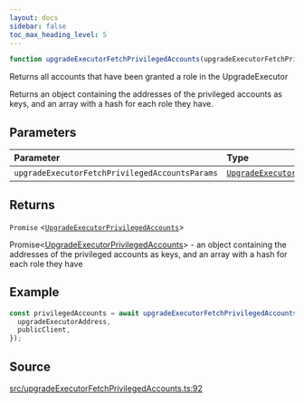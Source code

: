 ```yaml
---
layout: docs
sidebar: false
toc_max_heading_level: 5
---
```


```ts
function upgradeExecutorFetchPrivilegedAccounts(upgradeExecutorFetchPrivilegedAccountsParams: UpgradeExecutorFetchPrivilegedAccountsParams): Promise<UpgradeExecutorPrivilegedAccounts>
```

Returns all accounts that have been granted a role in the UpgradeExecutor

Returns an object containing the addresses of the privileged accounts as keys, and an array with a hash for each role they have.

## Parameters

| Parameter | Type | Description |
| :------ | :------ | :------ |
| `upgradeExecutorFetchPrivilegedAccountsParams` | [`UpgradeExecutorFetchPrivilegedAccountsParams`](../type-aliases/UpgradeExecutorFetchPrivilegedAccountsParams.md) | [UpgradeExecutorFetchPrivilegedAccountsParams](../type-aliases/UpgradeExecutorFetchPrivilegedAccountsParams.md) |

## Returns

`Promise` \<[`UpgradeExecutorPrivilegedAccounts`](../type-aliases/UpgradeExecutorPrivilegedAccounts.md)\>

Promise<[UpgradeExecutorPrivilegedAccounts](../type-aliases/UpgradeExecutorPrivilegedAccounts.md)> - an object containing the addresses of the privileged accounts as keys, and an array with a hash for each role they have

## Example

```ts
const privilegedAccounts = await upgradeExecutorFetchPrivilegedAccounts({
  upgradeExecutorAddress,
  publicClient,
});
```

## Source

[src/upgradeExecutorFetchPrivilegedAccounts.ts:92](https://github.com/OffchainLabs/arbitrum-orbit-sdk/blob/9d5595a042e42f7d6b9af10a84816c98ea30f330/src/upgradeExecutorFetchPrivilegedAccounts.ts#L92)

